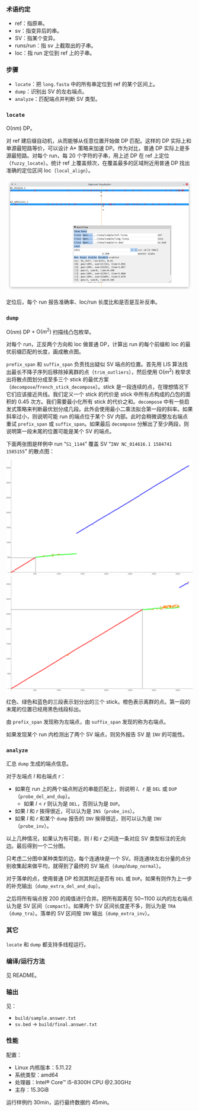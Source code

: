 ### 术语约定

* ref：指原串。
* sv：指变异后的串。
* SV：指某个变异。
* runs/run：指 sv 上截取出的子串。
* loc：指 run 定位到 ref 上的子串。

### 步骤

* `locate`：把 `long.fasta` 中的所有串定位到 ref 的某个区间上。
* `dump`：识别出 SV 的左右端点。
* `analyze`：匹配端点并判断 SV 类型。

### `locate`

$\mathrm O(nm)$ DP。

对 ref 建后缀自动机，从而能够从任意位置开始做 DP 匹配。这样的 DP 实际上和单源最短路等价，可以设计 A\* 策略来加速 DP。作为对比，普通 DP 实际上是多源最短路。对每个 run，每 20 个字符的子串，用上述 DP 在 ref 上定位（`fuzzy_locate`）。统计 ref 上覆盖频次，在覆盖最多的区域附近用普通 DP 找出准确的定位区间 loc（`local_align`）。

![示意图](asset/locate-demo.png)

定位后，每个 run 报告准确率、loc/run 长度比和是否是互补反串。

### `dump`

$\mathrm O(nm)$ DP + $\mathrm O(m^2)$ 扫描线凸包枚举。

对每个 run，正反两个方向和 loc 做普通 DP，计算出 run 的每个前缀和 loc 的最优前缀匹配的长度，画成散点图。

`prefix_span` 和 `suffix_span` 负责找出疑似 SV 端点的位置。首先用 LIS 算法找出最长不降子序列后移除掉离群的点（`trim_outliers`），然后使用 $\mathrm O(m^2)$ 枚举求出将散点图划分成至多三个 stick 的最优方案（`decompose`/`french_stick_decompose`）。stick 是一段连续的点，在理想情况下它们应该接近共线。我们定义一个 stick 的代价是 stick 中所有点构成的凸包的面积的 0.45 次方。我们需要最小化所有 stick 的代价之和。`decompose` 中有一些启发式策略来判断最优划分成几段。此外会使用最小二乘法拟合第一段的斜率。如果斜率过小，则说明可能 run 的端点位于某个 SV 内部。此时会稍微调整左右端点重试 `prefix_span` 或 `suffix_span`。如果最后 `decompose` 分解出了至少两段，则说明第一段末尾的位置可能是某个 SV 的端点。

下面两张图是样例中 run “`S1_1144`” 覆盖 SV “`INV NC_014616.1 1584741 1585155`” 的散点图：

![前缀](asset/inv-prefix.png)
![后缀](asset/inv-suffix.png)

红色、绿色和蓝色的三段表示划分出的三个 stick。橙色表示离群的点。第一段的末尾的位置已经用黑色线段标出。

由 `prefix_span` 发现称为左端点，由 `suffix_span` 发现的称为右端点。

如果发现某个 run 内检测出了两个 SV 端点，则另外报告 SV 是 `INV` 的可能性。

### `analyze`

汇总 `dump` 生成的端点信息。

对于左端点 $l$ 和右端点 $r$：

* 如果在 run 上的两个端点附近的串能匹配上，则说明 $l$、$r$ 是 `DEL` 或 `DUP`（`probe_del_and_dup`）。
    * 如果 $l < r$ 则认为是 `DEL`，否则认为是 `DUP`。
* 如果 $l$ 和 $r$ 挨得很近，可以认为是 `INS`（`probe_ins`）。
* 如果 $l$ 和 $r$ 和某个 `dump` 报告的 `INV` 挨得很近，则可以认为是 `INV`（`probe_inv`）。

以上几种情况，如果认为有可能，则 $l$ 和 $r$ 之间连一条对应 SV 类型标注的无向边。最后得到一个二分图。

只考虑二分图中某种类型的边，每个连通块是一个 SV。将连通块左右分量的点分别收集起来做平均，就得到了最终的 SV 端点（`dump`/`dump_normal`）。

对于落单的点，使用普通 DP 检测其附近是否有 `DEL` 或 `DUP`。如果有则作为上一步的补充输出（`dump_extra_del_and_dup`）。

之后将所有端点按 200 的阈值进行合并。把所有距离在 50~1100 以内的左右端点认为是 SV 区间（`compact`）。如果两个 SV 区间长度差不多，则认为是 `TRA`（`dump_tra`）。落单的 SV 区间按 `INV` 输出（`dump_extra_inv`）。

### 其它

`locate` 和 `dump` 都支持多线程运行。

### 编译/运行方法

见 README。

### 输出

见：

* `build/sample.answer.txt`
* `sv.bed` → `build/final.answer.txt`

### 性能

配置：

* Linux 内核版本：5.11.22
* 系统类型：amd64
* 处理器：Intel® Core™ i5-8300H CPU @2.30GHz
* 主存：15.3GiB

运行样例约 30min，运行最终数据约 45min。
